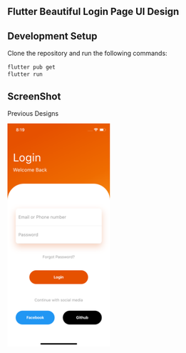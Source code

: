 ## Flutter Beautiful Login Page UI Design 

## Development Setup
Clone the repository and run the following commands:
```
flutter pub get
flutter run
```

## ScreenShot
Previous Designs

<img src="assets/screenshot/one.png" height="500em" /> 

